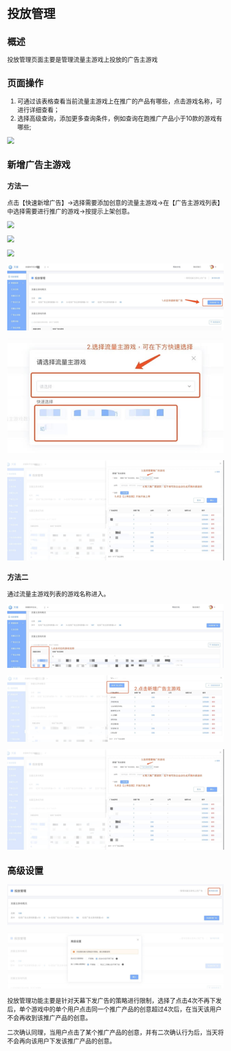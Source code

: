 # 投放管理

## 概述

投放管理页面主要是管理流量主游戏上投放的广告主游戏

## 页面操作

1. 可通过该表格查看当前流量主游戏上在推广的产品有哪些，点击游戏名称，可进行详细查看；
2. 选择高级查询，添加更多查询条件，例如查询在跑推广产品小于10款的游戏有哪些;

![](https://cdn.61week.com/tianmu/doc/index/image/selling/main-features/advertising-manage/advertising-manage-1.jpg)

## 新增广告主游戏

### 方法一

点击【快速新增广告】-&gt;选择需要添加创意的流量主游戏-&gt;在【广告主游戏列表】中选择需要进行推广的游戏-&gt;按提示上架创意。



![](https://cdn.61week.com/tianmu/doc/index/image/selling/main-features/advertising-manage/advertising-manage-2.jpg)



![](https://cdn.61week.com/tianmu/doc/index/image/selling/main-features/advertising-manage/advertising-manage-3.jpg)



![](https://cdn.61week.com/)



![](../../.gitbook/assets/advertising-manage-2.jpg)

![](../../.gitbook/assets/advertising-manage-3.jpg)

![](../../.gitbook/assets/advertising-manage-4.jpg)

### 方法二

通过流量主游戏列表的游戏名称进入。

![](../../.gitbook/assets/advertising-manage-5.jpg)

![](../../.gitbook/assets/advertising-manage-6.jpg)

![](../../.gitbook/assets/advertising-manage-7.jpg)

## 高级设置

![](../../.gitbook/assets/advertising-manage-8.jpg)

![](../../.gitbook/assets/advertising-manage-9.jpg)

投放管理功能主要是针对天幕下发广告的策略进行限制，选择了点击4次不再下发后，单个游戏中的单个用户点击同一个推广产品的创意超过4次后，在当天该用户不会再收到该推广产品的创意。

二次确认同理，当用户点击了某个推广产品的创意，并有二次确认行为后，当天将不会再向该用户下发该推广产品的创意。

